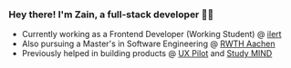 ### Hey there! I'm Zain, a full-stack developer 👨‍💻

- Currently working as a Frontend Developer (Working Student) @ [ilert](https://www.ilert.com)
- Also pursuing a Master's in Software Engineering @ [RWTH Aachen](https://www.rwth-aachen.de)
- Previously helped in building products @ [UX Pilot](https://uxpilot.com) and [Study MIND](https://ai.studymind.co.uk/)
